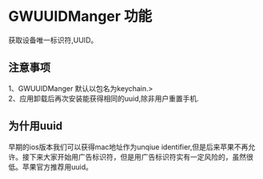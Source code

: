  GWUUIDManger 功能
=========================
获取设备唯一标识符,UUID。

注意事项
-------------------------
 1、GWUUIDManger 默认以包名为keychain.>  
 2、应用卸载后再次安装能获得相同的uuid,除非用户重置手机.

为什用uuid
-----------------------
早期的ios版本我们可以获得mac地址作为unqiue identifier,但是后来苹果不再允许。接下来大家开始用广告标识符，但是用广告标识符实有一定风险的，虽然很低。苹果官方推荐用uuid。
